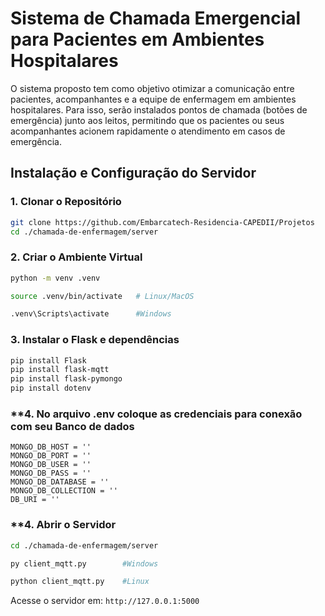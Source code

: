 # Sistema de Chamada Emergencial para Pacientes em Ambientes Hospitalares

O sistema proposto tem como objetivo otimizar a comunicação entre pacientes, acompanhantes e a equipe de enfermagem em ambientes hospitalares. Para isso, serão instalados pontos de chamada (botões de emergência) junto aos leitos, permitindo que os pacientes ou seus acompanhantes acionem rapidamente o atendimento em casos de emergência.


## **Instalação e Configuração do Servidor**

### **1. Clonar o Repositório**

```bash
git clone https://github.com/Embarcatech-Residencia-CAPEDII/Projetos
cd ./chamada-de-enfermagem/server
```

### **2. Criar o Ambiente Virtual**
```bash
python -m venv .venv
```

```bash
source .venv/bin/activate   # Linux/MacOS
```

```bash
.venv\Scripts\activate      #Windows
```

### **3. Instalar o Flask e dependências**
```bash
pip install Flask
pip install flask-mqtt
pip install flask-pymongo
pip install dotenv
```
### **4. No arquivo .env coloque as credenciais para conexão com seu Banco de dados 
```
MONGO_DB_HOST = ''
MONGO_DB_PORT = ''
MONGO_DB_USER = ''
MONGO_DB_PASS = ''
MONGO_DB_DATABASE = ''
MONGO_DB_COLLECTION = ''
DB_URI = ''
```

### **4. Abrir o Servidor 
```bash
cd ./chamada-de-enfermagem/server
```
```bash
py client_mqtt.py        #Windows
```
```bash
python client_mqtt.py    #Linux
```

Acesse o servidor em: `http://127.0.0.1:5000`

